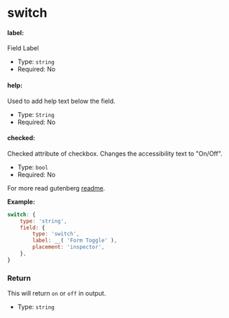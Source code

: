 # switch

#### label:

Field Label

- Type: `string`
- Required: No

#### help:

Used to add help text below the field.

- Type: `String`
- Required: No

#### checked:

Checked attribute of checkbox. Changes the accessibility text to "On/Off".

- Type: `bool`
- Required: No

For more read gutenberg [readme](https://github.com/WordPress/gutenberg/tree/master/components/form-toggle ).

**Example:**

```js
switch: {
	type: 'string',
	field: {
		type: 'switch',
		label: __( 'Form Toggle' ),
		placement: 'inspector',
	},
}
```

### Return

This will return `on` or `off` in output.

- Type: `string`
